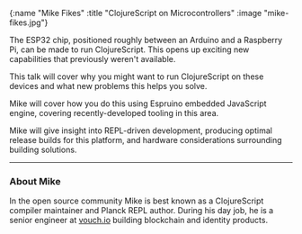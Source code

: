 {:name "Mike Fikes"
 :title "ClojureScript on Microcontrollers"
 :image "mike-fikes.jpg"}

The ESP32 chip, positioned roughly between an Arduino and a Raspberry Pi, can be made to run ClojureScript. This opens up exciting new capabilities that previously weren't available.

This talk will cover why you might want to run ClojureScript on these devices and what new problems this helps you solve. 

Mike will cover how you do this using Espruino embedded JavaScript engine, covering recently-developed tooling in this area.

Mike will give insight into REPL-driven development, producing optimal release builds for this platform, and hardware considerations surrounding building solutions.

---

### About Mike

In the open source community Mike is best known as a ClojureScript compiler maintainer and Planck REPL author. During his day job, he is a senior engineer at [vouch.io](https://vouch.io/) building blockchain and identity products.
